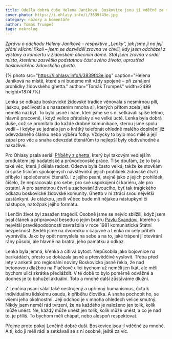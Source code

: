 ```yaml
---
title: Odešla dobrá duše Helena Janíková. Boskovice jsou jí vděčné za mnohé
cover-photo: https://i.ohlasy.info/i/3839f43e.jpg
category: názory a komentáře
author: Tomáš Trumpeš
tags: nekrolog
---
```


*Zprávu o odchodu Heleny Janíkové – respektive „Lenky“, jak jsme jí na její přání všichni říkali – jsem se dozvěděl zrovna ve chvíli, kdy jsem odcházel z výstavy a koncertu v židovském obecním domě. Stál jsem zrovna v srdci místa, kterému zasvětila podstatnou část svého života, uprostřed boskovického židovského ghetta.*

{% photo src="https://i.ohlasy.info/i/3839f43e.jpg" caption="Helena Janíková na místě, které s ní budeme mít vždy spojené – při zahájení prohlídky židovského ghetta." author="Tomáš Trumpeš" width=2499 height=1874 /%}

Lenka se odkazu boskovické židovské tradice věnovala s nesmírnou pílí, láskou, pečlivostí a s nasazením mnoha sil, kterých přitom zcela jistě neměla nazbyt. To bylo jasné i nám, kteří jsme se s ní setkávali spíše letmo, hlavně pracovně, i když velice přátelsky a ve velké úctě. Lenka byla dobrá duše, což se promítalo do každé drobné komunikace, kterou jsme spolu vedli – i kdyby se jednalo jen o krátký telefonát ohledně malého doplnění již odevzdaného článku nebo výběru fotky. Vždycky to bylo moc milé a její zápal pro věc a snaha odevzdat čtenářům to nejlepší byly obdivuhodné a nakažlivé.

Pro Ohlasy psala seriál [Příběhy z ghetta](https://archiv.ohlasy.info/?serial=ghetto), který byl takovým vedlejším produktem její badatelské a průvodcovské práce. Tiše doufám, že to byla také věc, která jí dělala radost. Odezva byla často velká, takže ke stovkám či spíše tisícům spokojených návštěvníků jejích prohlídek židovské čtvrti přibylo i společenství čtenářů. I z jejího psaní, stejně jako z jejích prohlídek, čišelo, že nepracovala pro sebe, pro své uspokojení či kariéru, ale pro ostatní. A pro samotnou čtvrť a zachování živoucího, byť tak tragického odkazu boskovické židovské komunity. Ghetto v ní ztrácí svou největší zastánkyni. Je otázkou, jestli vůbec bude mít nějakou nástupkyni či nástupce, natožpak jejího formátu.

I Lenčin život byl zasažen tragédií. Osobně jsme se nejvíc sblížili, když jsem psal článek a připravoval besedu o jejím bratru [Pavlu Švandovi](https://ohlasy.info/clanky/2016/05/odsun-svanda.html), kterého s největší pravděpodobností zavraždila v roce 1981 komunistická Státní bezpečnost. Seděli jsme na dvorečku v čajovně a Lenka mi celý příběh vyprávěla. Jako by opět nemyslela na sebe a na to, jaké trápení jí otevírání rány působí, ale hlavně na bratra, jeho památku a odkaz.

Lenka byla jemná, křehká a citlivá bytost. Nepůsobila jako bojovnice na barikádách, přesto se dokázala jasně a přesvědčivě vyslovit. Třeba před lety v anketě pro regionální noviny Boskovicko jasně řekla, že nad betonovou dlažbou na Plačkově ulici bychom už neměli jen lkát, ale měli bychom ulici zkrátka předláždit. V té době to bylo poměrně odvážné a dodnes je to bohužel aktuální. Toto a mnohé další zůstáváme dlužni.

Z Lenčina psaní sálal také nestrojený a upřímný humanismus, úcta k individuálnu lidskému osudu, k příběhu člověka. A snaha pochopit ho, se všemi jeho okolnostmi. Její odchod je v mnoha ohledech velice smutný. Nikdy jsem neměl rád tvrzení, že na každého je naloženo jen tolik, kolik může unést. Ne, každý může unést jen tolik, kolik může unést, a co je nad to, je příliš. To bychom měli chápat, nebo alespoň respektovat.

Přejme proto pokoj Lenčině dobré duši. Boskovice jsou jí vděčné za mnohé. A ti, kdo ji měli rádi a setkávali se s ní osobně, ještě za víc.